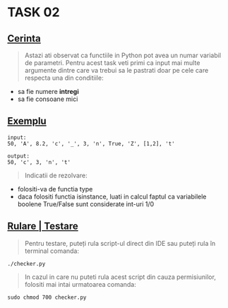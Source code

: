 # **TASK 02**

## <ins>Cerinta</ins>

> Astazi ati observat ca functiile in Python pot avea un numar variabil de parametri. Pentru acest task veti primi ca input mai multe argumente dintre care va trebui sa le pastrati doar pe cele care respecta una din conditiile:
* sa fie numere **intregi**
* sa fie consoane mici

## <ins>Exemplu</ins>

```
input:
50, 'A', 8.2, 'c', '_', 3, 'n', True, 'Z', [1,2], 't'

output:
50, 'c', 3, 'n', 't'
```

> Indicatii de rezolvare:
* folositi-va de functia type
* daca folositi functia isinstance, luati in calcul faptul ca variabilele boolene True/False sunt considerate int-uri 1/0

## <ins>Rulare | Testare</ins>

> Pentru testare, puteți rula script-ul direct din IDE sau puteți rula în terminal comanda:

```
./checker.py
```

> In cazul in care nu puteti rula acest script din cauza permisiunilor, folositi mai intai urmatoarea comanda:

```
sudo chmod 700 checker.py
```